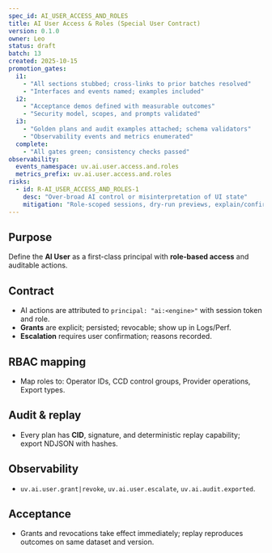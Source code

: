 ```yaml
---
spec_id: AI_USER_ACCESS_AND_ROLES
title: AI User Access & Roles (Special User Contract)
version: 0.1.0
owner: Leo
status: draft
batch: 13
created: 2025-10-15
promotion_gates:
  i1:
    - "All sections stubbed; cross-links to prior batches resolved"
    - "Interfaces and events named; examples included"
  i2:
    - "Acceptance demos defined with measurable outcomes"
    - "Security model, scopes, and prompts validated"
  i3:
    - "Golden plans and audit examples attached; schema validators"
    - "Observability events and metrics enumerated"
  complete:
    - "All gates green; consistency checks passed"
observability:
  events_namespace: uv.ai.user.access.and.roles
  metrics_prefix: uv.ai.user.access.and.roles
risks:
  - id: R-AI_USER_ACCESS_AND_ROLES-1
    desc: "Over-broad AI control or misinterpretation of UI state"
    mitigation: "Role-scoped sessions, dry-run previews, explain/confirm gates, audit"
---
```


## Purpose
Define the **AI User** as a first-class principal with **role-based access** and auditable actions.

## Contract
- AI actions are attributed to `principal: "ai:<engine>"` with session token and role.
- **Grants** are explicit; persisted; revocable; show up in Logs/Perf.
- **Escalation** requires user confirmation; reasons recorded.

## RBAC mapping
- Map roles to: Operator IDs, CCD control groups, Provider operations, Export types.

## Audit & replay
- Every plan has **CID**, signature, and deterministic replay capability; export NDJSON with hashes.

## Observability
- `uv.ai.user.grant|revoke`, `uv.ai.user.escalate`, `uv.ai.audit.exported`.

## Acceptance
- Grants and revocations take effect immediately; replay reproduces outcomes on same dataset and version.
